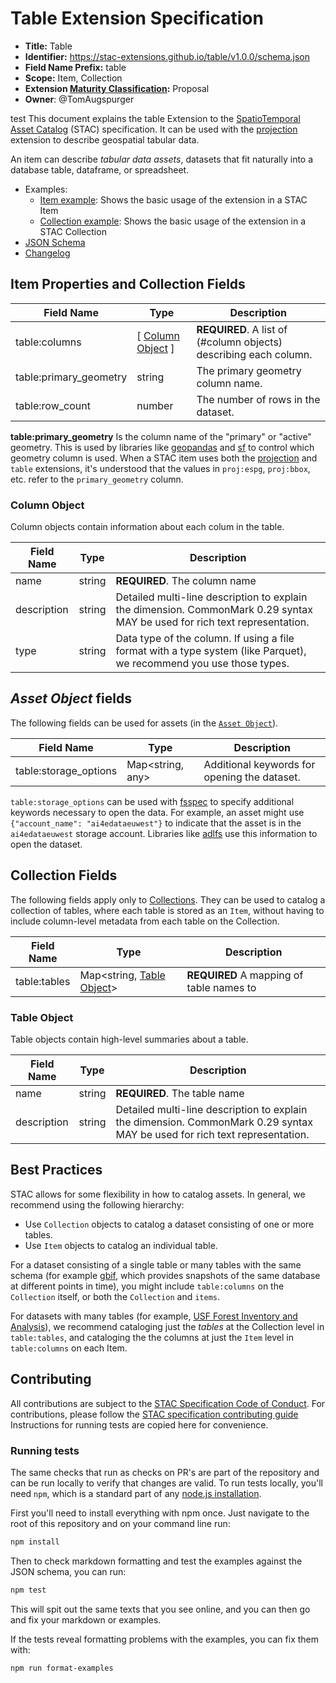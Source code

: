 # Table Extension Specification

- **Title:** Table
- **Identifier:** <https://stac-extensions.github.io/table/v1.0.0/schema.json>
- **Field Name Prefix:** table
- **Scope:** Item, Collection
- **Extension [Maturity Classification](https://github.com/radiantearth/stac-spec/tree/master/extensions/README.md#extension-maturity):** Proposal
- **Owner**: @TomAugspurger

test
This document explains the table Extension to the [SpatioTemporal Asset Catalog](https://github.com/radiantearth/stac-spec) (STAC) specification.
It can be used with the [projection] extension to describe geospatial tabular data.

An item can describe *tabular data assets*, datasets that fit naturally into a database table, dataframe, or spreadsheet.

- Examples:
  - [Item example](examples/item.json): Shows the basic usage of the extension in a STAC Item
  - [Collection example](examples/collection.json): Shows the basic usage of the extension in a STAC Collection
- [JSON Schema](json-schema/schema.json)
- [Changelog](./CHANGELOG.md)

## Item Properties and Collection Fields

|       Field Name       |                Type                 |                            Description                            |
| ---------------------- | ----------------------------------- | ----------------------------------------------------------------- |
| table:columns          | [ [Column Object](#column-object) ] | **REQUIRED**. A list of (#column objects) describing each column. |
| table:primary_geometry | string                              | The primary geometry column name.                                 |
| table:row_count        | number                              | The number of rows in the dataset.                                |

**table:primary_geometry** Is the column name of the "primary" or "active" geometry. This is used by libraries like [geopandas] and [sf]
to control which geometry column is used. When a STAC item uses both the [projection] and `table` extensions, it's understood that the
values in `proj:espg`, `proj:bbox`, etc. refer to the `primary_geometry` column.

### Column Object

Column objects contain information about each colum in the table.

| Field Name  |  Type  |                                                        Description                                                         |
| ----------- | ------ | -------------------------------------------------------------------------------------------------------------------------- |
| name        | string | **REQUIRED**. The column name                                                                                              |
| description | string | Detailed multi-line description to explain the dimension. CommonMark 0.29 syntax MAY be used for rich text representation. |
| type        | string | Data type of the column. If using a file format with a type system (like Parquet), we recommend you use those types.       |

## *Asset Object* fields

The following fields can be used for assets (in the [`Asset Object`](https://github.com/radiantearth/stac-spec/blob/master/item-spec/item-spec.md#asset-object)).

|      Field Name       |       Type       |                 Description                  |
| --------------------- | ---------------- | -------------------------------------------- |
| table:storage_options | Map<string, any> | Additional keywords for opening the dataset. |

``table:storage_options`` can be used with [fsspec](https://filesystem-spec.readthedocs.io/en/latest/) to specify additional keywords
necessary to open the data. For example, an asset might use ``{"account_name": "ai4edataeuwest"}`` to indicate that the asset is
in the ``ai4edataeuwest`` storage account. Libraries like [adlfs](https://github.com/dask/adlfs) use this information to open the dataset.

## Collection Fields

The following fields apply only to
[Collections](https://github.com/radiantearth/stac-spec/blob/master/collection-spec/collection-spec.md).
They can be used to catalog a collection of tables, where each table is stored as an `Item`, without
having to include column-level metadata from each table on the Collection.

|  Field Name  |                    Type                    |               Description                |
| ------------ | ------------------------------------------ | ---------------------------------------- |
| table:tables | Map<string, [Table Object](#table-object)> | **REQUIRED** A mapping of table names to |

### Table Object

Table objects contain high-level summaries about a table.

| Field Name  |  Type  |                                                        Description                                                         |
| ----------- | ------ | -------------------------------------------------------------------------------------------------------------------------- |
| name        | string | **REQUIRED**. The table name                                                                                               |
| description | string | Detailed multi-line description to explain the dimension. CommonMark 0.29 syntax MAY be used for rich text representation. |

## Best Practices

STAC allows for some flexibility in how to catalog assets. In general, we recommend using the following hierarchy:

- Use `Collection` objects to catalog a dataset consisting of one or more tables.
- Use `Item` objects to catalog an individual table.

For a dataset consisting of a single table or many tables with the same schema (for example
[gbif](https://github.com/microsoft/AIforEarthDataSets/blob/main/data/gbif.md), which provides snapshots of the same database at
different points in time), you might include `table:columns` on the `Collection` itself, or both the `Collection` and `items`.

For datasets with many tables (for example, [USF Forest Inventory and Analysis](https://github.com/microsoft/AIforEarthDataSets/blob/main/data/forest-inventory-and-analysis.md)),
we recommend cataloging just the *tables* at the Collection level in `table:tables`, and cataloging the the columns at just the `Item` level in `table:columns`
on each Item.

## Contributing

All contributions are subject to the
[STAC Specification Code of Conduct](https://github.com/radiantearth/stac-spec/blob/master/CODE_OF_CONDUCT.md).
For contributions, please follow the
[STAC specification contributing guide](https://github.com/radiantearth/stac-spec/blob/master/CONTRIBUTING.md) Instructions
for running tests are copied here for convenience.

### Running tests

The same checks that run as checks on PR's are part of the repository and can be run locally to verify that changes are valid. 
To run tests locally, you'll need `npm`, which is a standard part of any [node.js installation](https://nodejs.org/en/download/).

First you'll need to install everything with npm once. Just navigate to the root of this repository and on 
your command line run:
```bash
npm install
```

Then to check markdown formatting and test the examples against the JSON schema, you can run:
```bash
npm test
```

This will spit out the same texts that you see online, and you can then go and fix your markdown or examples.

If the tests reveal formatting problems with the examples, you can fix them with:
```bash
npm run format-examples
```

[geopandas]: https://geopandas.org/
[sf]: https://r-spatial.github.io/sf/index.html
[projection]: https://github.com/stac-extensions/projection
